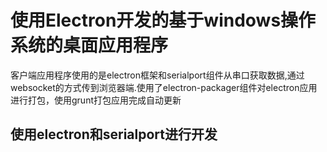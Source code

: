# 使用Electron开发的基于windows操作系统的桌面应用程序
   客户端应用程序使用的是electron框架和serialport组件从串口获取数据,通过websocket的方式传到浏览器端.使用了electron-packager组件对electron应用进行打包，使用grunt打包应用完成自动更新

## 使用electron和serialport进行开发
  
